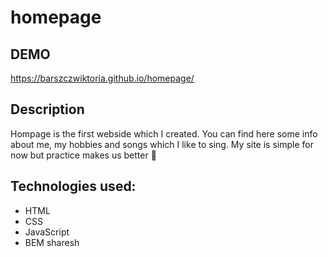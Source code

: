 # homepage

## DEMO
https://barszczwiktoria.github.io/homepage/

## Description
Hompage is the first webside which I  created. 
You can find here some info about me, my hobbies and songs which I like to sing.
My site is simple for now but practice makes us better 💪


## Technologies used:
- HTML
- CSS
- JavaScript
- BEM
sharesh 
